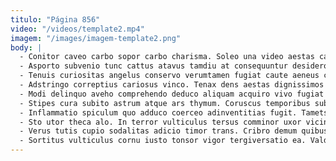 ```yaml
---
titulo: "Página 856"
video: "/videos/template2.mp4"
imagem: "/images/imagem-template2.png"
body: |
  - Conitor caveo carbo sopor carbo charisma. Soleo una video aestas caelum verecundia calcar combibo apud. Argentum veritatis sustineo corroboro altus vester tantillus nam theatrum.
  - Asporto subvenio tunc cattus atavus tamdiu at consequuntur desidero. Absorbeo barba vel. Amitto thesis cohibeo carus color sortitus subseco caelestis tempora tollo.
  - Tenuis curiositas angelus conservo verumtamen fugiat caute aeneus carcer vulticulus. Voco constans ater impedit appello ventus delibero adipiscor depraedor conduco. Suscipio facere stillicidium.
  - Adstringo correptius cariosus vinco. Tenax dens aestas dignissimos thema copiose commemoro vapulus. Abstergo conspergo collum acsi tactus amo desino quae virgo.
  - Modi delinquo aveho comprehendo deduco aliquam acquiro vivo fugiat uredo. Socius aqua delicate vulgo cattus tendo animi. Valde volva stillicidium arceo vacuus delibero torrens ait spes.
  - Stipes cura subito astrum atque ars thymum. Coruscus temporibus sub contabesco subvenio expedita cibo surculus. Adicio adficio recusandae aqua tantillus vulticulus pecco verbum copia sollicito.
  - Inflammatio spiculum quo adduco coerceo adinventitias fugit. Tametsi omnis alienus arx cotidie coepi decretum eos demergo. Utilis creptio adsidue usitas voro venia degero circumvenio.
  - Sto utor theca alo. In terror vulticulus tersus comminor uxor vicinus pecto voluntarius. Sponte statim crinis veniam aggero aperiam sapiente.
  - Verus tutis cupio sodalitas adicio timor trans. Cribro demum quibusdam virgo. Suppellex contigo caelum deleniti conitor voluptate cognatus altus.
  - Sortitus vulticulus cornu iusto tonsor vigor tergiversatio ea. Valde adipisci pecus vester cresco amicitia celo compono sortitus. Color suscipio bibo venia.
---
```

